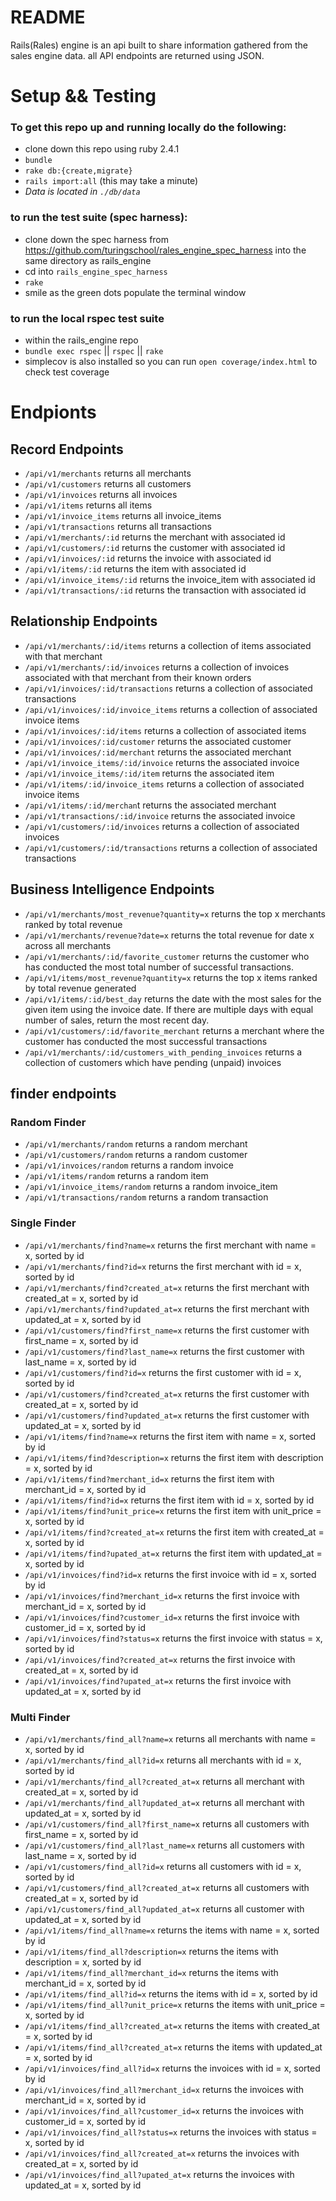 # README

Rails(Rales) engine is an api built to share information gathered from the sales engine data. all API endpoints are returned using JSON.

# Setup && Testing
### To get this repo up and running locally do the following: 
* clone down this repo using ruby 2.4.1
* `bundle`
* `rake db:{create,migrate}`
* `rails import:all` (this may take a minute)
* _Data is located in `./db/data`_

### to run the test suite (spec harness):
* clone down the spec harness from https://github.com/turingschool/rales_engine_spec_harness into the same directory as rails_engine
* cd into `rails_engine_spec_harness`
* `rake`
* smile as the green dots populate the terminal window

### to run the local rspec test suite
* within the rails_engine repo
* `bundle exec rspec` || `rspec` || `rake`
* simplecov is also installed so you can run `open coverage/index.html` to check test coverage

# Endpionts
## Record Endpoints
* `/api/v1/merchants` returns all merchants
* `/api/v1/customers` returns all customers
* `/api/v1/invoices` returns all invoices
* `/api/v1/items` returns all items
* `/api/v1/invoice_items` returns all invoice_items
* `/api/v1/transactions` returns all transactions
* `/api/v1/merchants/:id` returns the merchant with associated id
* `/api/v1/customers/:id` returns the customer with associated id
* `/api/v1/invoices/:id` returns the invoice with associated id
* `/api/v1/items/:id` returns the item with associated id
* `/api/v1/invoice_items/:id` returns the invoice_item with associated id
* `/api/v1/transactions/:id` returns the transaction with associated id

## Relationship Endpoints
* `/api/v1/merchants/:id/items` returns a collection of items associated with that merchant
* `/api/v1/merchants/:id/invoices` returns a collection of invoices associated with that merchant from their known orders
* `/api/v1/invoices/:id/transactions` returns a collection of associated transactions
* `/api/v1/invoices/:id/invoice_items` returns a collection of associated invoice items
* `/api/v1/invoices/:id/items` returns a collection of associated items
* `/api/v1/invoices/:id/customer` returns the associated customer
* `/api/v1/invoices/:id/merchant` returns the associated merchant
* `/api/v1/invoice_items/:id/invoice` returns the associated invoice
* `/api/v1/invoice_items/:id/item` returns the associated item
* `/api/v1/items/:id/invoice_items` returns a collection of associated invoice items
* `/api/v1/items/:id/merchan`t returns the associated merchant
* `/api/v1/transactions/:id/invoice` returns the associated invoice
* `/api/v1/customers/:id/invoices` returns a collection of associated invoices
* `/api/v1/customers/:id/transactions` returns a collection of associated transactions

## Business Intelligence Endpoints
* `/api/v1/merchants/most_revenue?quantity=x` returns the top x merchants ranked by total revenue
* `/api/v1/merchants/revenue?date=x` returns the total revenue for date x across all merchants
* `/api/v1/merchants/:id/favorite_customer` returns the customer who has conducted the most total number of successful transactions.
* `/api/v1/items/most_revenue?quantity=x` returns the top x items ranked by total revenue generated
* `/api/v1/items/:id/best_day` returns the date with the most sales for the given item using the invoice date. If there are multiple days with equal number of sales, return the most recent day.
* `/api/v1/customers/:id/favorite_merchant` returns a merchant where the customer has conducted the most successful transactions
* `/api/v1/merchants/:id/customers_with_pending_invoices` returns a collection of customers which have pending (unpaid) invoices


## finder endpoints
### Random Finder
* `/api/v1/merchants/random` returns a random merchant
* `/api/v1/customers/random` returns a random customer
* `/api/v1/invoices/random` returns a random invoice
* `/api/v1/items/random` returns a random item
* `/api/v1/invoice_items/random` returns a random invoice_item
* `/api/v1/transactions/random` returns a random transaction

### Single Finder
* `/api/v1/merchants/find?name=x` returns the first merchant with name = x, sorted by id
* `/api/v1/merchants/find?id=x` returns the first merchant with id = x, sorted by id
* `/api/v1/merchants/find?created_at=x` returns the first merchant with created_at = x, sorted by id
* `/api/v1/merchants/find?updated_at=x` returns the first merchant with updated_at = x, sorted by id 
* `/api/v1/customers/find?first_name=x` returns the first customer with first_name = x, sorted by id 
* `/api/v1/customers/find?last_name=x` returns the first customer with last_name = x, sorted by id 
* `/api/v1/customers/find?id=x` returns the first customer with id = x, sorted by id 
* `/api/v1/customers/find?created_at=x` returns the first customer with created_at = x, sorted by id 
* `/api/v1/customers/find?updated_at=x` returns the first customer with updated_at = x, sorted by id
* `/api/v1/items/find?name=x` returns the first item with name = x, sorted by id 
* `/api/v1/items/find?description=x` returns the first item with description = x, sorted by id 
* `/api/v1/items/find?merchant_id=x` returns the first item with merchant_id = x, sorted by id 
* `/api/v1/items/find?id=x` returns the first item with id = x, sorted by id 
* `/api/v1/items/find?unit_price=x` returns the first item with unit_price = x, sorted by id 
* `/api/v1/items/find?created_at=x` returns the first item with created_at = x, sorted by id
* `/api/v1/items/find?upated_at=x` returns the first item with updated_at = x, sorted by id
* `/api/v1/invoices/find?id=x` returns the first invoice with id = x, sorted by id 
* `/api/v1/invoices/find?merchant_id=x` returns the first invoice with merchant_id = x, sorted by id 
* `/api/v1/invoices/find?customer_id=x` returns the first invoice with customer_id = x, sorted by id 
* `/api/v1/invoices/find?status=x` returns the first invoice with status = x, sorted by id
* `/api/v1/invoices/find?created_at=x` returns the first invoice with created_at = x, sorted by id
* `/api/v1/invoices/find?upated_at=x` returns the first invoice with updated_at = x, sorted by id


### Multi Finder
* `/api/v1/merchants/find_all?name=x` returns all merchants with name = x, sorted by id 
* `/api/v1/merchants/find_all?id=x` returns all merchants with id = x, sorted by id 
* `/api/v1/merchants/find_all?created_at=x` returns all merchant with created_at = x, sorted by id 
* `/api/v1/merchants/find_all?updated_at=x` returns all merchant with updated_at = x, sorted by id 
* `/api/v1/customers/find_all?first_name=x` returns all customers with first_name = x, sorted by id 
* `/api/v1/customers/find_all?last_name=x` returns all customers with last_name = x, sorted by id 
* `/api/v1/customers/find_all?id=x` returns all customers with id = x, sorted by id 
* `/api/v1/customers/find_all?created_at=x` returns all customers with created_at = x, sorted by id 
* `/api/v1/customers/find_all?updated_at=x` returns all customer with updated_at = x, sorted by id
* `/api/v1/items/find_all?name=x` returns the items with name = x, sorted by id 
* `/api/v1/items/find_all?description=x` returns the items with description = x, sorted by id 
* `/api/v1/items/find_all?merchant_id=x` returns the items with merchant_id = x, sorted by id 
* `/api/v1/items/find_all?id=x` returns the items with id = x, sorted by id 
* `/api/v1/items/find_all?unit_price=x` returns the items with unit_price = x, sorted by id 
* `/api/v1/items/find_all?created_at=x` returns the items with created_at = x, sorted by id
* `/api/v1/items/find_all?created_at=x` returns the items with updated_at = x, sorted by id
* `/api/v1/invoices/find_all?id=x` returns the invoices with id = x, sorted by id 
* `/api/v1/invoices/find_all?merchant_id=x` returns the invoices with merchant_id = x, sorted by id 
* `/api/v1/invoices/find_all?customer_id=x` returns the invoices with customer_id = x, sorted by id 
* `/api/v1/invoices/find_all?status=x` returns the invoices with status = x, sorted by id
* `/api/v1/invoices/find_all?created_at=x` returns the invoices with created_at = x, sorted by id
* `/api/v1/invoices/find_all?upated_at=x` returns the invoices with updated_at = x, sorted by id

